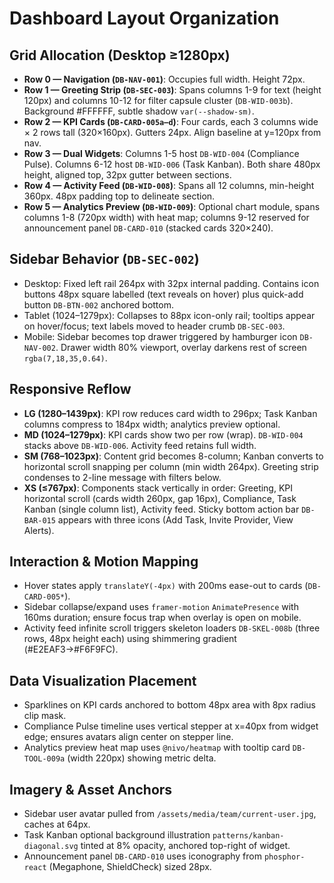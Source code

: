 # Dashboard Layout Organization

## Grid Allocation (Desktop ≥1280px)
- **Row 0 — Navigation (`DB-NAV-001`)**: Occupies full width. Height 72px.
- **Row 1 — Greeting Strip (`DB-SEC-003`)**: Spans columns 1-9 for text (height 120px) and columns 10-12 for filter capsule cluster (`DB-WID-003b`). Background #FFFFFF, subtle shadow `var(--shadow-sm)`.
- **Row 2 — KPI Cards (`DB-CARD-005a–d`)**: Four cards, each 3 columns wide × 2 rows tall (320×160px). Gutters 24px. Align baseline at y=120px from nav.
- **Row 3 — Dual Widgets**: Columns 1-5 host `DB-WID-004` (Compliance Pulse). Columns 6-12 host `DB-WID-006` (Task Kanban). Both share 480px height, aligned top, 32px gutter between sections.
- **Row 4 — Activity Feed (`DB-WID-008`)**: Spans all 12 columns, min-height 360px. 48px padding top to delineate section.
- **Row 5 — Analytics Preview (`DB-WID-009`)**: Optional chart module, spans columns 1-8 (720px width) with heat map; columns 9-12 reserved for announcement panel `DB-CARD-010` (stacked cards 320×240).

## Sidebar Behavior (`DB-SEC-002`)
- Desktop: Fixed left rail 264px with 32px internal padding. Contains icon buttons 48px square labelled (text reveals on hover) plus quick-add button `DB-BTN-002` anchored bottom.
- Tablet (1024–1279px): Collapses to 88px icon-only rail; tooltips appear on hover/focus; text labels moved to header crumb `DB-SEC-003`.
- Mobile: Sidebar becomes top drawer triggered by hamburger icon `DB-NAV-002`. Drawer width 80% viewport, overlay darkens rest of screen `rgba(7,18,35,0.64)`.

## Responsive Reflow
- **LG (1280–1439px)**: KPI row reduces card width to 296px; Task Kanban columns compress to 184px width; analytics preview optional.
- **MD (1024–1279px)**: KPI cards show two per row (wrap). `DB-WID-004` stacks above `DB-WID-006`. Activity feed retains full width.
- **SM (768–1023px)**: Content grid becomes 8-column; Kanban converts to horizontal scroll snapping per column (min width 264px). Greeting strip condenses to 2-line message with filters below.
- **XS (≤767px)**: Components stack vertically in order: Greeting, KPI horizontal scroll (cards width 260px, gap 16px), Compliance, Task Kanban (single column list), Activity feed. Sticky bottom action bar `DB-BAR-015` appears with three icons (Add Task, Invite Provider, View Alerts).

## Interaction & Motion Mapping
- Hover states apply `translateY(-4px)` with 200ms ease-out to cards (`DB-CARD-005*`).
- Sidebar collapse/expand uses `framer-motion` `AnimatePresence` with 160ms duration; ensure focus trap when overlay is open on mobile.
- Activity feed infinite scroll triggers skeleton loaders `DB-SKEL-008b` (three rows, 48px height each) using shimmering gradient (#E2EAF3→#F6F9FC).

## Data Visualization Placement
- Sparklines on KPI cards anchored to bottom 48px area with 8px radius clip mask.
- Compliance Pulse timeline uses vertical stepper at x=40px from widget edge; ensures avatars align center on stepper line.
- Analytics preview heat map uses `@nivo/heatmap` with tooltip card `DB-TOOL-009a` (width 220px) showing metric delta.

## Imagery & Asset Anchors
- Sidebar user avatar pulled from `/assets/media/team/current-user.jpg`, caches at 64px.
- Task Kanban optional background illustration `patterns/kanban-diagonal.svg` tinted at 8% opacity, anchored top-right of widget.
- Announcement panel `DB-CARD-010` uses iconography from `phosphor-react` (Megaphone, ShieldCheck) sized 28px.
